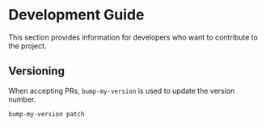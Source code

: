 # Development Guide

This section provides information for developers who want to contribute to the project.

## Versioning

When accepting PRs, `bump-my-version` is used to update the version number. 
```bash
bump-my-version patch
```
